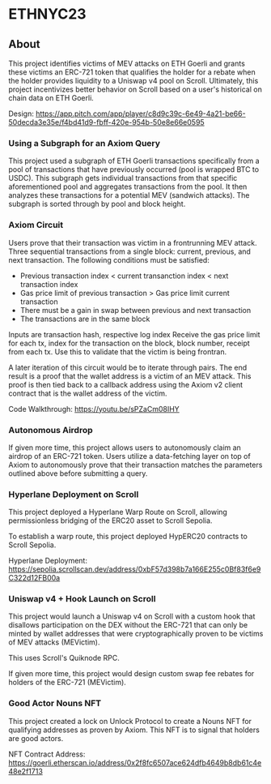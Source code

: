 # ETHNYC23

## About
This project identifies victims of MEV attacks on ETH Goerli and grants these victims an ERC-721 token that qualifies the holder for a rebate when the holder provides liquidity to a Uniswap v4 pool on Scroll. Ultimately, this project incentivizes better behavior on Scroll based on a user's historical on chain data on ETH Goerli.

Design: https://app.pitch.com/app/player/c8d9c39c-6e49-4a21-be66-50decda3e35e/f4bd41d9-fbff-420e-954b-50e8e66e0595

### Using a Subgraph for an Axiom Query
This project used a subgraph of ETH Goerli transactions specifically from a pool of transactions that have previously occurred (pool is wrapped BTC to USDC). This subgraph gets individual transactions from that specific aforementioned pool and aggregates transactions from the pool. It then analyzes these transactions for a potential MEV (sandwich attacks). The subgraph is sorted through by pool and block height.

### Axiom Circuit
Users prove that their transaction was victim in a frontrunning MEV attack. Three sequential transactions from a single block: current, previous, and next transaction. The following conditions must be satisfied:

- Previous transaction index < current transanction index < next transaction index
- Gas price limit of previous transaction > Gas price limit current transaction
- There must be a gain in swap between previous and next transaction
- The transactions are in the same block

Inputs are transaction hash, respective log index
Receive the gas price limit for each tx, index for the transaction on the block, block number, receipt from each tx.
Use this to validate that the victim is being frontran. 

A later iteration of this circuit would be to iterate through pairs. The end result is a proof that the wallet address is a victim of an MEV attack. This proof is then tied back to a callback address using the Axiom v2 client contract that is the wallet address of the victim.

Code Walkthrough: https://youtu.be/sPZaCm08IHY

### Autonomous Airdrop
If given more time, this project allows users to autonomously claim an airdrop of an ERC-721 token. Users utilize a data-fetching layer on top of Axiom to autonomously prove that their transaction matches the parameters outlined above before submitting a query.

### Hyperlane Deployment on Scroll
This project deployed a Hyperlane Warp Route on Scroll, allowing permissionless bridging of the ERC20 asset to Scroll Sepolia. 

To establish a warp route, this project deployed HypERC20 contracts to Scroll Sepolia.

Hyperlane Deployment: https://sepolia.scrollscan.dev/address/0xbF57d398b7a166E255c0Bf83f6e9C322d12FB00a

### Uniswap v4 + Hook Launch on Scroll
This project would launch a Uniswap v4 on Scroll with a custom hook that disallows participation on the DEX without the ERC-721 that can only be minted by wallet addresses that were cryptographically proven to be victims of MEV attacks (MEVictim).

This uses Scroll's Quiknode RPC.

If given more time, this project would design custom swap fee rebates for holders of the ERC-721 (MEVictim). 

### Good Actor Nouns NFT 
This project created a lock on Unlock Protocol to create a Nouns NFT for qualifying addresses as proven by Axiom. This NFT is to signal that holders are good actors.

NFT Contract Address: https://goerli.etherscan.io/address/0x2f8fc6507ace624dfb4649b8db61c4e48e2f1713

